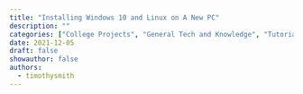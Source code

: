 ```yaml
---
title: "Installing Windows 10 and Linux on A New PC"
description: ""
categories: ["College Projects", "General Tech and Knowledge", "Tutorials and Guides"]
date: 2021-12-05
draft: false
showauthor: false
authors:
  - timothysmith
---
```

